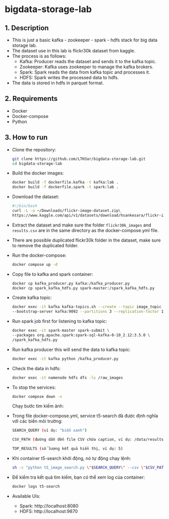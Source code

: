 # bigdata-storage-lab

## 1. Description

- This is just a basic kafka - zookeeper - spark - hdfs stack for big data storage lab.
- The dataset use in this lab is flickr30k dataset from kaggle.
- The process is as follows:
  - Kafka: Producer reads the dataset and sends it to the kafka topic.
  - Zookeeper: Kafka uses zookeeper to manage the kafka brokers.
  - Spark: Spark reads the data from kafka topic and processes it.
  - HDFS: Spark writes the processed data to hdfs.
- The data is stored in hdfs in parquet format.

## 2. Requirements

- Docker
- Docker-compose
- Python

## 3. How to run

- Clone the repository:

    ```bash
    git clone https://github.com/LTH3ar/bigdata-storage-lab.git
    cd bigdata-storage-lab
    ```

- Build the docker images:

    ```bash
    docker build -f dockerfile.kafka -t kafka:lab .
    docker build -f dockerfile.spark -t spark:lab .
    ```

- Download the dataset:

    ```bash
    #!/bin/bash
    curl -L -o ~/Downloads/flickr-image-dataset.zip\
    https://www.kaggle.com/api/v1/datasets/download/hsankesara/flickr-image-dataset
    ```

- Extract the dataset and make sure the folder `flickr30k_images` and `results.csv` are in the same directory as the docker-compose.yml file.
- There are possible duplicated flickr30k folder in the dataset, make sure to remove the duplicated folder.

- Run the docker-compose:

    ```bash
    docker compose up -d
    ```

- Copy file to kafka and spark container:

    ```bash
    docker cp kafka_producer.py kafka:/kafka_producer.py
    docker cp spark_kafka_hdfs.py spark-master:/spark_kafka_hdfs.py

- Create kafka topic:

    ```bash
    docker exec -it kafka kafka-topics.sh --create --topic image_topic \
    --bootstrap-server kafka:9092 --partitions 3 --replication-factor 1
    ```

- Run spark job first for listening to kafka topic:

    ```bash
    docker exec -it spark-master spark-submit \
  --packages org.apache.spark:spark-sql-kafka-0-10_2.12:3.5.0 \
  /spark_kafka_hdfs.py
    ```

- Run kafka producer this will send the data to kafka topic:

    ```bash
    docker exec -it kafka python /kafka_producer.py
    ```

- Check the data in hdfs:

    ```bash
    docker exec -it namenode hdfs dfs -ls /raw_images
    ```

- To stop the services:

    ```bash
    docker compose down -v
    ```
  Chạy bước tìm kiếm ảnh:

- Trong file docker-compose.yml, service t5-search đã được định nghĩa với các biến môi trường:
    ```bash
    SEARCH_QUERY (ví dụ: "biển xanh")

    CSV_PATH (đường dẫn đến file CSV chứa caption, ví dụ: /data/results.csv)

    TOP_RESULTS (số lượng kết quả hiển thị, ví dụ: 5)
    ```

- Khi container t5-search khởi động, nó tự động chạy lệnh:
  ```bash
  sh -c "python t5_image_search.py \"$SEARCH_QUERY\" --csv \"$CSV_PATH\" --top \"$TOP_RESULTS\""
  ```
- Để kiểm tra kết quả tìm kiếm, bạn có thể xem log của container:

  ```bash
  docker logs t5-search
  ```

- Available UIs:
  - Spark: http://localhost:8080
  - HDFS: http://localhost:9870
